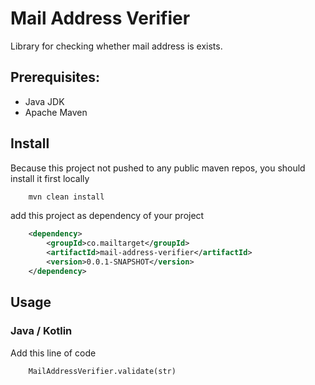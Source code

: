 # Mail Address Verifier 
Library for checking whether mail address is exists.

## Prerequisites:
- Java JDK
- Apache Maven 

## Install
Because this project not pushed to any public maven repos, you should install it first locally
```bash
    mvn clean install
```

add this project as dependency of your project
```xml
    <dependency>
        <groupId>co.mailtarget</groupId>
        <artifactId>mail-address-verifier</artifactId>
        <version>0.0.1-SNAPSHOT</version>
    </dependency>
```
## Usage
### Java / Kotlin
Add this line of code
```
    MailAddressVerifier.validate(str)
```